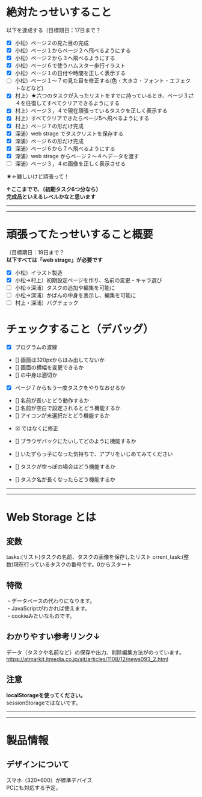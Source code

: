 # 絶対たっせいすること

以下を達成する（目標期日：17日まで？  

- [x] 小松）ページ２の見た目の完成
- [x] 小松）ページ１からページ２へ飛べるようにする
- [x] 小松）ページ２から３へ飛べるようにする
- [x] 小松）ページ６で使うハムスター歩行イラスト
- [x] 小松）ページ１の日付や時間を正しく表示する
- [ ] 小松）ページ１～７の見た目を修正する(色・大きさ・フォント・エフェクトなどなど)
- [x] 村上）★六つのタスクが入ったリストをすでに持っているとき、ページ３⇄４を往復してすべてクリアできるようにする
- [x] 村上）ページ３，４で現在頑張っているタスクを正しく表示する
- [x] 村上）すべてクリアできたらページ5へ飛べるようにする
- [x] 村上）ページ７の形だけ完成
- [x] 深浦）web strage でタスクリストを保存する
- [x] 深浦）ページ６の形だけ完成
- [x] 深浦）ページ６から７へ飛べるようにする
- [x] 深浦）web strage からページ２～４へデータを渡す  
- [ ] 深浦）ページ３，４の画像を正しく表示させる

★←難しいけど頑張って！

**↑ここまでで、（初期タスク6つ分なら）  
完成品といえるレベルかなと思います**  
  
  
  ---
  ---
# 頑張ってたっせいすること概要
（目標期日：19日まで？  
**以下すべては「web strage」が必要です**  
- [x] 小松）イラスト製造
- [x] 小松→村上）初期設定ページを作り、名前の変更・キャラ選び 
- [ ] 小松→深浦）タスクの追加や編集を可能に  
- [ ] 小松→深浦）かばんの中身を表示し、編集を可能に  
- [ ] 村上・深浦）バグチェック

# チェックすること（デバッグ）
- [x] プログラムの波線
- [] 画面は320pxからはみ出してないか
- [] 画面の横幅を変更できるか
- [] <tittle>の中身は適切か
- [x] ページ７からもう一度タスクをやりなおせるか
- [] 名前が長いとどう動作するか
- [] 名前が空白で設定されるとどう機能するか
- [] アイコンが未選択だとどう機能するか
- [x] <html lang="en">ではなく<html lang="ja">に修正
- [] ブラウザバックにたいしてどのように機能するか
- [] いたずらっ子になった気持ちで、アプリをいじめてみてください

- [] タスクが空っぽの場合はどう機能するか
- [] タスク名が長くなったらどう機能するか



---
---
# Web Storage とは
## 変数
tasks:(リスト)タスクの名前、タスクの画像を保存したリスト
crrent_task:(整数)現在行っているタスクの番号です。0からスタート


## 特徴
・データベースの代わりになります。  
・JavaScriptがわかれば使えます。  
・cookieみたいなものです。  

## わかりやすい参考リンク↓
データ（タスクや名前など）の保存や出力、削除編集方法がのっています。
https://atmarkit.itmedia.co.jp/ait/articles/1108/12/news093_2.html  

## 注意
**localStorageを使ってください。**  
sessionStorageではないです。


---
---
# 製品情報
## デザインについて
スマホ（320*600）が標準デバイス  
PCにも対応する予定。
